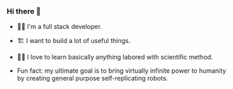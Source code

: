 
<!--
### Hi there 👋

**yowlisses/yowlisses** is a ✨ _special_ ✨ repository because its `README.md` (this file) appears on your GitHub profile.

Here are some ideas to get you started:

- 🔭 I’m currently working on ...
- 🌱 I’m currently learning ...
- 👯 I’m looking to collaborate on ...
- 🤔 I’m looking for help with ...
- 💬 Ask me about ...
- 📫 How to reach me: ...
- 😄 Pronouns: ...
- ⚡ Fun fact: ...
-->


### Hi there 👋

- 👨‍💻 I'm a full stack developer.
- 🏗 I want to build a lot of useful things.
- 👨‍🔬 I love to learn basically anything labored with scientific method.

- Fun fact: my ultimate goal is to bring virtually infinite power to humanity by creating general purpose self-replicating robots.
